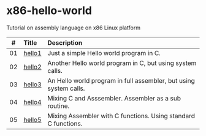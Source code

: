 # x86-hello-world
Tutorial on assembly language on x86 Linux platform

|  # | Title | Description |
|:---:|:------|:------------|
| 01 | [hello1](./hello1/README.md)                | Just a simple Hello world program in C. |
| 02 | [hello2](./hello2/README.md)                | Another Hello world program in C, but using system calls. |
| 03 | [hello3](./hello3/README.md)                | An Hello world program in full assembler, but using system calls. |
| 04 | [hello4](./hello4/README.md)                | Mixing C and Asssembler. Assembler as a sub routine. |
| 05 | [hello5](./hello5/README.md)                | Mixing Assembler with C functions. Using standard C functions. |